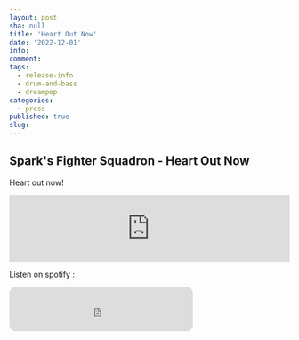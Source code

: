 ```yaml
---
layout: post
sha: null
title: 'Heart Out Now'
date: '2022-12-01'
info: 
comment: 
tags:
  - release-info
  - drum-and-bass
  - dreampop
categories:
  - press
published: true
slug: 
---
```


## Spark's Fighter Squadron - Heart Out Now

Heart out now!
<iframe style="border: 0; width: 100%; height: 120px;" src="https://bandcamp.com/EmbeddedPlayer/album=3949055209/size=large/bgcol=333333/linkcol=0f91ff/tracklist=false/artwork=small/transparent=true/" seamless><a href="https://sparkdnb.bandcamp.com/album/heart-single-2022-late">Heart (Single 2022 Late) by SFSQ</a></iframe>

Listen on spotify :
<iframe style="border-radius:12px" src="https://open.spotify.com/embed/album/3OLptrFkuuS4ouPTNWoAol?utm_source=generator&theme=0" width="330" height="80" frameBorder="0" allowfullscreen="" allow="autoplay; clipboard-write; encrypted-media; fullscreen; picture-in-picture" loading="lazy"></iframe>